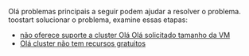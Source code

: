 Olá problemas principais a seguir podem ajudar a resolver o problema. toostart solucionar o problema, examine essas etapas:

- [não oferece suporte a cluster Olá Olá solicitado tamanho da VM](../articles/virtual-machines/windows/troubleshoot-deploy-vm.md#the-cluster-cannot-support-the-requested-vm-size)
- [Olá cluster não tem recursos gratuitos](../articles/virtual-machines/windows/troubleshoot-deploy-vm.md#the-cluster-does-not-have-free-resources)
